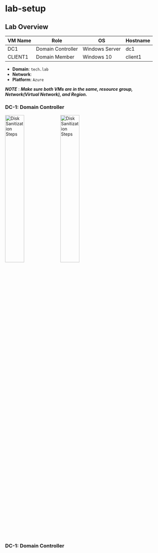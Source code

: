 # lab-setup

## Lab Overview

| VM Name | Role              | OS             | Hostname |
|---------|-------------------|----------------|----------|
| DC1     | Domain Controller | Windows Server | dc1      |
| CLIENT1 | Domain Member     | Windows 10     | client1  |

- **Domain**: `tech.lab`
- **Network**: 
- **Platform**: `Azure`

***NOTE*** : ***Make sure both VMs are in the same, resource group, Network(Virtual Network), and Region.***

### DC-1: Domain Controller

<img src="https://github.com/user-attachments/assets/915a2fa7-bd4a-4c3f-bae4-694c41040b7a" height="35%" width="35%" alt="Disk Sanitization Steps"/>
<img src="https://github.com/user-attachments/assets/2ed88557-6d94-475e-9a69-d58c0fda6185" height="35%" width="35%" alt="Disk Sanitization Steps"/>

### DC-1: Domain Controller
